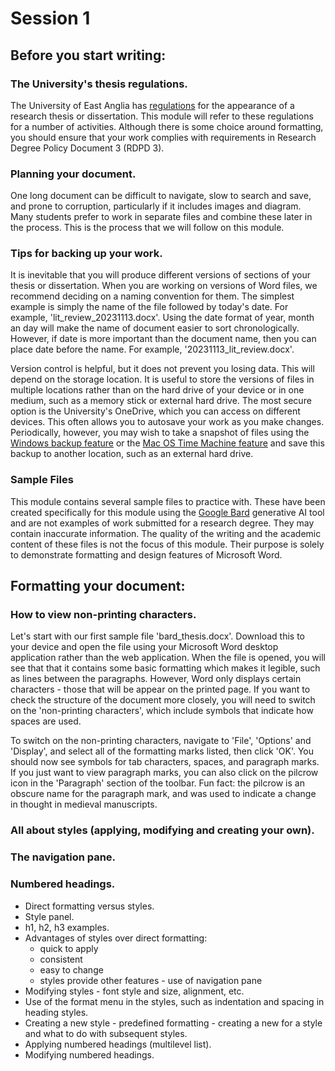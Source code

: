 # Session 1

## Before you start writing:
### The University's thesis regulations.
The University of East Anglia has [regulations](https://my.uea.ac.uk/divisions/research-and-innovation/postgraduate-research/regulations/rdpd-3-submission-and-presentation-of-theses) for the appearance of a research thesis or dissertation. This module will refer to these regulations for a number of activities. Although there is some choice around formatting, you should ensure that your work complies with requirements in Research Degree Policy Document 3 (RDPD 3).

### Planning your document.
One long document can be difficult to navigate, slow to search and save, and prone to corruption, particularly if it includes images and diagram. Many students prefer to work in separate files and combine these later in the process. This is the process that we will follow on this module.

### Tips for backing up your work.
It is inevitable that you will produce different versions of sections of your thesis or dissertation. When you are working on versions of Word files, we recommend deciding on a naming convention for them. The simplest example is simply the name of the file followed by today's date. For example, 'lit_review_20231113.docx'. Using the date format of year, month an day will make the name of document easier to sort chronologically. However, if date is more important than the document name, then you can place date before the name. For example, '20231113_lit_review.docx'.

Version control is helpful, but it does not prevent you losing data. This will depend on the storage location. It is useful to store the versions of files in multiple locations rather than on the hard drive of your device or in one medium, such as a memory stick or external hard drive. The most secure option is the University's OneDrive, which you can access on different devices. This often allows you to autosave your work as you make changes. Periodically, however, you may wish to take a snapshot of files using the [Windows backup feature](https://support.microsoft.com/en-us/windows/back-up-your-windows-pc-87a81f8a-78fa-456e-b521-ac0560e32338) or the [Mac OS Time Machine feature](https://support.apple.com/en-gb/HT201250) and save this backup to another location, such as an external hard drive.

### Sample Files
This module contains several sample files to practice with. These have been created specifically for this module using the [Google Bard](https://bard.google.com/chat) generative AI tool and are not examples of work submitted for a research degree. They may contain inaccurate information. The quality of the writing and the academic content of these files is not the focus of this module. Their purpose is solely to demonstrate formatting and design features of Microsoft Word. 

## Formatting your document:
### How to view non-printing characters.
Let's start with our first sample file 'bard_thesis.docx'. Download this to your device and open the file using your Microsoft Word desktop application rather than the web application. When the file is opened, you will see that that it contains some basic formatting which makes it legible, such as lines between the paragraphs. However, Word only displays certain characters - those that will be appear on the printed page. If you want to check the structure of the document more closely, you will need to switch on the 'non-printing characters', which include symbols that indicate how spaces are used.

To switch on the non-printing characters, navigate to 'File', 'Options' and 'Display', and select all of the formatting marks listed, then click 'OK'. You should now see symbols for tab characters, spaces, and paragraph marks. If you just want to view paragraph marks, you can also click on the pilcrow icon in the 'Paragraph' section of the toolbar. Fun fact: the pilcrow is an obscure name for the paragraph mark, and was used to indicate a change in thought in medieval manuscripts.


### All about styles (applying, modifying and creating your own).
### The navigation pane.
### Numbered headings.

- Direct formatting versus styles.
- Style panel.
- h1, h2, h3 examples.
- Advantages of styles over direct formatting:
	- quick to apply
	- consistent
	- easy to change
	- styles provide other features - use of navigation pane
- Modifying styles - font style and size, alignment, etc.
- Use of the format menu in the styles, such as indentation and spacing in heading styles.
- Creating a new style - predefined formatting - creating a new for a style and what to do with subsequent styles.
- Applying numbered headings (multilevel list).
- Modifying numbered headings.
